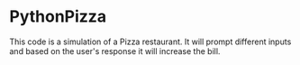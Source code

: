 # PythonPizza

This code is a simulation of a Pizza restaurant. It will prompt different inputs and based on the user's response it will increase the bill. 
